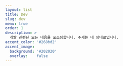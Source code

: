 ```yaml
---
layout: list
title: Dev
slug: dev
menu: true
order: 1
description: >
  개발 관련된 모든 내용을 포스팅합니다. 주제는 내 맘대로입니다.
accent_color: '#268bd2'
accent_image:
  background: '#202020'
  overlay:    false
---
```

